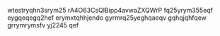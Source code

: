 wtestryqhn3srym25
rA4O63CsQlBipp4avwaZXQWrP
fq25yrym355eqf
eygqeqegq2hef
erymxtqhhjendo
gyrmrq25yeghqaeqv
gqhqjqhfqew
grrymrymsfv
yj2245
qef
